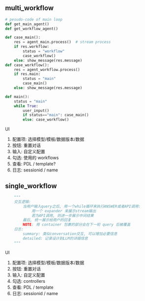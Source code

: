 
## multi_workflow
```python
# pesudo-code of main loop
def get_main_agent()
def get_workflow_agent()

def case_main():
    res = agent_main.process()  # stream process
    if res.workflow:
        status = "workflow"
        case_workflow()
    else: show_message(res.message)
def case_workflow():
    res = agent_workflow.process()
    if res.main:
        status = "main"
        case_main()
    else: show_message(res.message)

def main():
    status = "main"
    while True:
        user_input()
        if status=="main": case_main()
        else: case_workflow()
```

UI
1. 配置项: 选择模型/模板/数据版本/数据
2. 按钮: 重置对话
3. 输入: 自定义配置
4. 勾选: 使用的 workflows
5. 查看: PDL / template?
6. 日志: sessionid / name


## single_workflow
```python
    """ 
    交互逻辑: 
        当用户输入query之后, 用一个while循环来执行ANSWER或者API调用:
            用一个 expander 来展示stream输出
            若为API调用, 则进一步展示中间结果
        最后, 统一展示给用户的回复
        NOTE: 用 container 包裹的部分会在下一轮 query 后被覆盖
    日志:
        summary: 类似conversation交互, 可以增加必要信息
        detailed: 记录设计到LLM的详细信息
    """
```


UI
1. 配置项: 选择模型/模板/数据版本/数据
2. 按钮: 重置对话
3. 输入: 自定义配置
4. 勾选: controllers
5. 查看: PDL / template
6. 日志: sessionid / name
